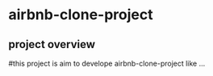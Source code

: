 # airbnb-clone-project

## project overview
#this project is aim to develope airbnb-clone-project like ... 
